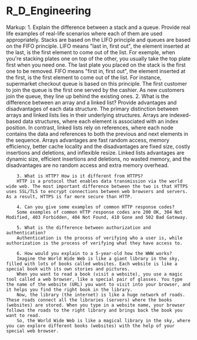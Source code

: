 # R_D_Engineering

Markup: 1. Explain the difference between a stack and a queue. Provide real life examples of
real-life scenarios where each of them are used appropriately.
        Stacks are based on the LIFO principle and queues are based on the FIFO principle. LIFO means "last in, first out", the element inserted at the last, is the first element to come out of the list. For exemple, when you're stacking plates one on top of the other, you usually take the top plate first when you need one. The last plate you placed on the stack is the first one to be removed. FIFO means "first in, first out", the element inserted at the first, is the first element to come out of the list. For instance, supermarket checkout queue is  based on this principle. The first customer to join the queue is the first one served by the cashier. As new customers join the queue, they line up behind the existing ones.
        2. What is the difference between an array and a linked list? Provide advantages and
disadvantages of each data structure.
        The primary distinction between arrays and linked lists lies in their underlying structures. Arrays are indexed-based data structures, where each element is associated with an index position. In contrast, linked lists rely on references, where each node contains the data and references to both the previous and next elements in the sequence. Arrays advantages are fast random access, memory efficiency, better cache locality and the disadvantages are fixed size, costly insertions and deletions, and inflexible resize. 
Linked lists advantages are dynamic size, efficient insertions and deletions, no wasted memory, and the disadvantages are no random access and extra memory overhead.
 
        3. What is HTTP? How is it different from HTTPS?
        HTTP is a protocol that enables data transmission via the world wide web. The most important difference between the two is that HTTPS uses SSL/TLS to encrypt connections between web browsers and servers. As a result, HTTPS is far more secure than HTTP.
        
        4. Can you give some examples of common HTTP response codes?
        Some exemples of common HTTP response codes are 200 OK, 304 Not Modified, 403 Forbidden, 404 Not Found, 410 Gone and 502 Bad Gateway.
        
        5. What is the difference between authorization and authentication?
        Authentication is the process of verifying who a user is, while authorization is the process of verifying what they have access to.
        
        6. How would you explain to a 5-year-old how the WWW works?
        Imagine the World Wide Web is like a giant library in the sky, filled with lots of books called websites. Each website is like a special book with its own stories and pictures.
        When you want to read a book (visit a website), you use a magic tool called a web browser, like a special pair of glasses. You type the name of the website (URL) you want to visit into your browser, and it helps you find the right book in the library.
        Now, the library (the internet) is like a huge network of roads. These roads connect all the libraries (servers) where the books (websites) are stored. When you type in a website name, your browser follows the roads to the right library and brings back the book you want to read.
        So, the World Wide Web is like a magical library in the sky, where you can explore different books (websites) with the help of your special web browser.
        
  
